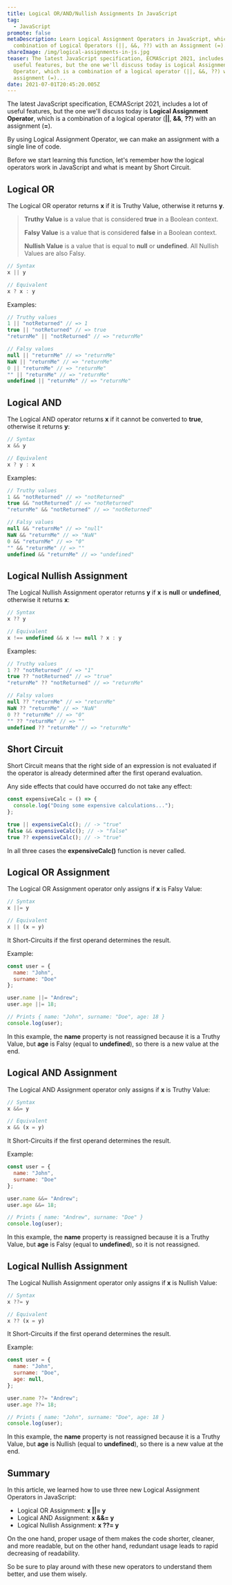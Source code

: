```yaml
---
title: Logical OR/AND/Nullish Assignments In JavaScript
tag:
  - JavaScript
promote: false
metaDescription: Learn Logical Assignment Operators in JavaScript, which are a
  combination of Logical Operators (||, &&, ??) with an Assignment (=).
shareImage: /img/logical-assignments-in-js.jpg
teaser: The latest JavaScript specification, ECMAScript 2021, includes a lot of
  useful features, but the one we'll discuss today is Logical Assignment
  Operator, which is a combination of a logical operator (||, &&, ??) with an
  assignment (=)...
date: 2021-07-01T20:45:20.005Z
---
```

The latest JavaScript specification, ECMAScript 2021, includes a lot of useful features, but the one we'll discuss today is **Logical Assignment Operator**, which is a combination of a logical operator (**\||**, **&&**, **??**) with an assignment (**\=**).

By using Logical Assignment Operator, we can make an assignment with a single line of code.

Before we start learning this function, let's remember how the logical operators work in JavaScript and what is meant by Short Circuit.

## Logical OR

The Logical OR operator returns **x** if it is Truthy Value, otherwise it returns **y**.

> **Truthy Value** is a value that is considered **true** in a Boolean context.
>
> **Falsy Value** is a value that is considered **false** in a Boolean context.
>
> **Nullish Value** is a value that is equal to **null** or **undefined**.  All Nullish Values are also Falsy.

```javascript
// Syntax
x || y

// Equivalent
x ? x : y
```

Examples:

```javascript
// Truthy values
1 || "notReturned" // => 1
true || "notReturned" // => true
"returnMe" || "notReturned" // => "returnMe"

// Falsy values
null || "returnMe" // => "returnMe"
NaN || "returnMe" // => "returnMe"
0 || "returnMe" // => "returnMe"
"" || "returnMe" // => "returnMe"
undefined || "returnMe" // => "returnMe"
```

## Logical AND

The Logical AND operator returns **x** if it cannot be converted to **true**, otherwise it returns **y**:

```javascript
// Syntax
x && y

// Equivalent
x ? y : x
```

Examples:

```javascript
// Truthy values
1 && "notReturned" // => "notReturned"
true && "notReturned" // => "notReturned"
"returnMe" && "notReturned" // => "notReturned"

// Falsy values
null && "returnMe" // => "null"
NaN && "returnMe" // => "NaN"
0 && "returnMe" // => "0"
"" && "returnMe" // => ""
undefined && "returnMe" // => "undefined"
```

## Logical Nullish Assignment

The Logical Nullish Assignment operator returns **y** if **x** is **null** or **undefined**, otherwise it returns **x**:

```javascript
// Syntax
x ?? y

// Equivalent
x !== undefined && x !== null ? x : y
```

Examples:

```javascript
// Truthy values
1 ?? "notReturned" // => "1"
true ?? "notReturned" // => "true"
"returnMe" ?? "notReturned" // => "returnMe"

// Falsy values
null ?? "returnMe" // => "returnMe"
NaN ?? "returnMe" // => "NaN"
0 ?? "returnMe" // => "0"
"" ?? "returnMe" // => ""
undefined ?? "returnMe" // => "returnMe"
```

## Short Circuit

Short Circuit means that the right side of an expression is not evaluated if the operator is already determined after the first operand evaluation.

Any side effects that could have occurred do not take any effect:

```javascript
const expensiveCalc = () => {
  console.log("Doing some expensive calculations...");
};

true || expensiveCalc(); // -> "true"
false && expensiveCalc(); // -> "false"
true ?? expensiveCalc(); // -> "true"
```

In all three cases the **expensiveCalc()** function is never called.

## Logical OR Assignment

The Logical OR Assignment operator only assigns if **x** is Falsy Value:

```javascript
// Syntax
x ||= y

// Equivalent
x || (x = y)
```

It Short-Circuits if the first operand determines the result.

Example:

```javascript
const user = {
  name: "John",
  surname: "Doe"
};

user.name ||= "Andrew";
user.age ||= 18;

// Prints { name: "John", surname: "Doe", age: 18 }
console.log(user);
```

In this example, the **name** property is not reassigned because it is a Truthy Value, but **age** is Falsy (equal to **undefined**), so there is a new value at the end.

## Logical AND Assignment

The Logical AND Assignment operator only assigns if **x** is Truthy Value:

```javascript
// Syntax
x &&= y

// Equivalent
x && (x = y)
```

It Short-Circuits if the first operand determines the result.

Example:

```javascript
const user = {
  name: "John",
  surname: "Doe"
};

user.name &&= "Andrew";
user.age &&= 18;

// Prints { name: "Andrew", surname: "Doe" }
console.log(user);
```

In this example, the **name** property is reassigned because it is a Truthy Value, but **age** is Falsy (equal to **undefined**), so it is not reassigned.

## Logical Nullish Assignment

The Logical Nullish Assignment operator only assigns if **x** is Nullish Value:

```javascript
// Syntax
x ??= y

// Equivalent
x ?? (x = y)
```

It Short-Circuits if the first operand determines the result.

Example:

```javascript
const user = {
  name: "John",
  surname: "Doe",
  age: null,
};

user.name ??= "Andrew";
user.age ??= 18;

// Prints { name: "John", surname: "Doe", age: 18 }
console.log(user);
```

In this example, the **name** property is not reassigned because it is a Truthy Value, but **age** is Nullish (equal to **undefined**), so there is a new value at the end.

## Summary

In this article, we learned how to use three new Logical Assignment Operators in JavaScript:

* Logical OR Assignment: **x ||= y**
* Logical AND Assignment: **x &&= y**
* Logical Nullish Assignment: **x ??= y**

On the one hand, proper usage of them makes the code shorter, cleaner, and more readable, but on the other hand, redundant usage leads to rapid decreasing of readability.

So be sure to play around with these new operators to understand them better, and use them wisely.